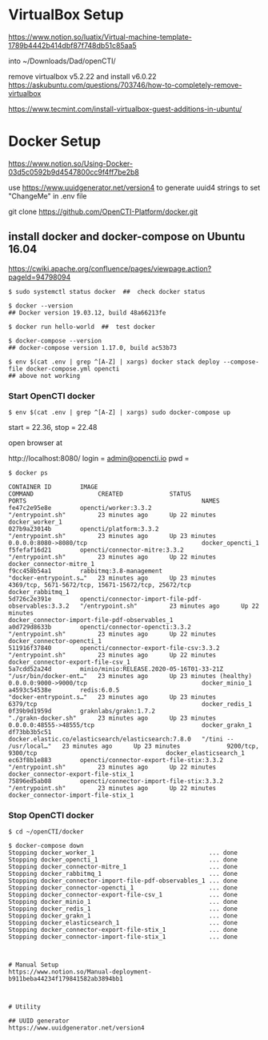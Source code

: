 # VirtualBox Setup

https://www.notion.so/luatix/Virtual-machine-template-1789b4442b414dbf87f748db51c85aa5


into ~/Downloads/Dad/openCTI/


remove virtualbox v5.2.22 and install v6.0.22
https://askubuntu.com/questions/703746/how-to-completely-remove-virtualbox




https://www.tecmint.com/install-virtualbox-guest-additions-in-ubuntu/

# Docker Setup
https://www.notion.so/Using-Docker-03d5c0592b9d4547800cc9f4ff7be2b8

use https://www.uuidgenerator.net/version4 to generate uuid4 strings to set "ChangeMe" in .env file

git clone https://github.com/OpenCTI-Platform/docker.git


## install docker and docker-compose on Ubuntu 16.04
https://cwiki.apache.org/confluence/pages/viewpage.action?pageId=94798094


```
$ sudo systemctl status docker  ##  check docker status

$ docker --version
## Docker version 19.03.12, build 48a66213fe

$ docker run hello-world  ##  test docker

$ docker-compose --version
## docker-compose version 1.17.0, build ac53b73

$ env $(cat .env | grep ^[A-Z] | xargs) docker stack deploy --compose-file docker-compose.yml opencti
## above not working

```

### Start OpenCTI docker

```
$ env $(cat .env | grep ^[A-Z] | xargs) sudo docker-compose up

```
start = 22.36, stop = 22.48

open browser at 

http://localhost:8080/
login = admin@opencti.io
pwd = <password>


`$ docker ps`
```
CONTAINER ID        IMAGE                                                 COMMAND                  CREATED             STATUS                    PORTS                                                 NAMES
fe47c2e95e8e        opencti/worker:3.3.2                                  "/entrypoint.sh"         23 minutes ago      Up 22 minutes                                                                   docker_worker_1
027b9a23014b        opencti/platform:3.3.2                                "/entrypoint.sh"         23 minutes ago      Up 23 minutes             0.0.0.0:8080->8080/tcp                                docker_opencti_1
f5fefaf16d21        opencti/connector-mitre:3.3.2                         "/entrypoint.sh"         23 minutes ago      Up 22 minutes                                                                   docker_connector-mitre_1
f9cc458b54a1        rabbitmq:3.8-management                               "docker-entrypoint.s…"   23 minutes ago      Up 23 minutes             4369/tcp, 5671-5672/tcp, 15671-15672/tcp, 25672/tcp   docker_rabbitmq_1
5d726c2e391e        opencti/connector-import-file-pdf-observables:3.3.2   "/entrypoint.sh"         23 minutes ago      Up 22 minutes                                                                   docker_connector-import-file-pdf-observables_1
a0d729d8633b        opencti/connector-opencti:3.3.2                       "/entrypoint.sh"         23 minutes ago      Up 22 minutes                                                                   docker_connector-opencti_1
511916f37840        opencti/connector-export-file-csv:3.3.2               "/entrypoint.sh"         23 minutes ago      Up 22 minutes                                                                   docker_connector-export-file-csv_1
5a7cdd52a24d        minio/minio:RELEASE.2020-05-16T01-33-21Z              "/usr/bin/docker-ent…"   23 minutes ago      Up 23 minutes (healthy)   0.0.0.0:9000->9000/tcp                                docker_minio_1
a4593c54538e        redis:6.0.5                                           "docker-entrypoint.s…"   23 minutes ago      Up 23 minutes             6379/tcp                                              docker_redis_1
0f39b9d1959d        graknlabs/grakn:1.7.2                                 "./grakn-docker.sh"      23 minutes ago      Up 23 minutes             0.0.0.0:48555->48555/tcp                              docker_grakn_1
df73bb3b5c51        docker.elastic.co/elasticsearch/elasticsearch:7.8.0   "/tini -- /usr/local…"   23 minutes ago      Up 23 minutes             9200/tcp, 9300/tcp                                    docker_elasticsearch_1
ec63f8b1e883        opencti/connector-export-file-stix:3.3.2              "/entrypoint.sh"         23 minutes ago      Up 22 minutes                                                                   docker_connector-export-file-stix_1
75896ed5ab08        opencti/connector-import-file-stix:3.3.2              "/entrypoint.sh"         23 minutes ago      Up 22 minutes                                                                   docker_connector-import-file-stix_1
```

### Stop OpenCTI docker

```
$ cd ~/openCTI/docker

$ docker-compose down
Stopping docker_worker_1                                ... done
Stopping docker_opencti_1                               ... done
Stopping docker_connector-mitre_1                       ... done
Stopping docker_rabbitmq_1                              ... done
Stopping docker_connector-import-file-pdf-observables_1 ... done
Stopping docker_connector-opencti_1                     ... done
Stopping docker_connector-export-file-csv_1             ... done
Stopping docker_minio_1                                 ... done
Stopping docker_redis_1                                 ... done
Stopping docker_grakn_1                                 ... done
Stopping docker_elasticsearch_1                         ... done
Stopping docker_connector-export-file-stix_1            ... done
Stopping docker_connector-import-file-stix_1            ... done



# Manual Setup
https://www.notion.so/Manual-deployment-b911beba44234f179841582ab3894bb1



# Utility

## UUID generator
https://www.uuidgenerator.net/version4



